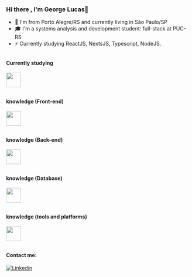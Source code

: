 ### Hi there , I'm George Lucas👋

- 🏦 I'm from Porto Alegre/RS and currently living in São Paulo/SP
- 🎓 I'm a systems analysis and development student: full-stack at PUC-RS
- ⚡ Currently studying ReactJS, NextsJS, Typescript, NodeJS.

## 
#### Currently studying

<a href="https://skillicons.dev">
  <img src="https://skillicons.dev/icons?i=react,graphql"  widht="40px" height="40px"/>
</a>

##
#### knowledge (Front-end)

<a href="https://skillicons.dev">
  <img src="https://skillicons.dev/icons?i=html,css,js,ts,sass,react,nextjs,nodejs,regex"  widht="40px" height="40px"/>
</a>

##
#### knowledge (Back-end)

<a href="https://skillicons.dev">
  <img src="https://skillicons.dev/icons?i=nodejs,express,js,ts,py,postman"  widht="40px" height="40px"/>
</a>

##
#### knowledge (Database)

<a href="https://skillicons.dev">
  <img src="https://skillicons.dev/icons?i=mongodb,dynamodb"  widht="40px" height="40px"/>
</a>

##
#### knowledge (tools and platforms)

<a href="https://skillicons.dev">
  <img src="https://skillicons.dev/icons?i=figma,aws,dynamodb,git,github,npm,wordpress,androidstudio"  widht="40px" height="40px"/>
</a>

##
#### Contact me:
<p dir="auto"><a href="https://www.linkedin.com/in/george-tonietti-a08978162/" rel="nofollow"><img alt="Linkedin" src="https://camo.githubusercontent.com/ae79b4c8a89e3fceebec08e07fea2ae61c6776b302b3bfe547762f44a1caa029/68747470733a2f2f696d672e736869656c64732e696f2f62616467652f2d6c696e6b6564696e2d2532333030373742353f7374796c653d666f722d7468652d6261646765266c6f676f3d6c696e6b6564696e266c6f676f436f6c6f723d7768697465" data-canonical-src="https://img.shields.io/badge/-linkedin-%230077B5?style=for-the-badge&amp;logo=linkedin&amp;logoColor=white" style="max-width: 100%;"></a></p>

<p>
 
</p>

<!--
**georgetonietti/georgetonietti** is a ✨ _special_ ✨ repository because its `README.md` (this file) appears on your GitHub profile.

Here are some ideas to get you started:

- 🔭 I’m currently working on ...
- 🌱 I’m currently learning ...
- 👯 I’m looking to collaborate on ...
- 🤔 I’m looking for help with ...
- 💬 Ask me about ...
- 📫 How to reach me: ...
- 😄 Pronouns: ...
- ⚡ Fun fact: ...
-->
